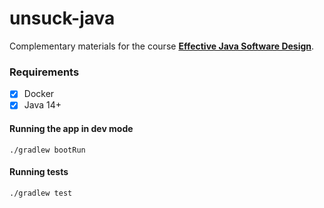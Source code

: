 # unsuck-java

Complementary materials for the course **[Effective Java Software Design](https://devchampions.com/training/java)**. 

### Requirements
- [x] Docker
- [x] Java 14+

#### Running the app in dev mode
```
./gradlew bootRun
```

#### Running tests
```
./gradlew test
```
